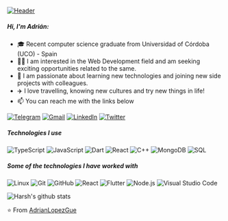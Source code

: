 [![Header](https://github.com/adrianlopezgue/adrianlopezgue/raw/master/name.gif)](https://www.linkedin.com/in/adrianlopezgue/)

##### Hi, I'm Adrián:

- 🎓 Recent computer science graduate from Universidad of Córdoba (UCO) - Spain
- 👨‍💻 I am interested in the Web Development field and am seeking exciting opportunities related to the same.
- 💙 I am passionate about learning new technologies and joining new side projects with colleagues.
- ✈️ I love travelling, knowing new cultures and try new things in life!
- 📫 You can reach me with the links below

[![Telegram](https://img.shields.io/badge/-TELEGRAM-2CA5E0?style=for-the-badge&logo=telegram&logoColor=white)](https://t.me/AdrianLopezGue)
[![Gmail](https://img.shields.io/badge/-GMAIL-D14836?style=for-the-badge&logo=gmail&logoColor=white)](mailto:adrian.lopez.gue@gmail.com)
[![LinkedIn](https://img.shields.io/badge/-LINKEDIN-0077B5?style=for-the-badge&logo=linkedin&logoColor=white)](https://www.linkedin.com/in/adrianlopezgue/)
[![Twitter](https://img.shields.io/badge/-TWITTER-0077B5?style=for-the-badge&logo=twitter&logoColor=white)](https://www.linkedin.com/in/adrianlopezgue/)

##### Technologies I use

![TypeScript](https://img.shields.io/badge/-TypeScript-000000?style=flat&logo=typescript)
![JavaScript](https://img.shields.io/badge/-JavaScript-000000?style=flat&logo=javascript)
![Dart](https://img.shields.io/badge/-Dart-000000?style=flat&logo=dart)
![React](https://img.shields.io/badge/-React-000000?style=flat&logo=react)
![C++](https://img.shields.io/badge/-C++-000000?style=flat&logo=C%2B%2B&logoColor=00599C)
![MongoDB](https://img.shields.io/badge/-MongoDB-000000?style=flat&logo=mongodb)
![SQL](https://img.shields.io/badge/-SQL-000000?style=flat&logo=postgresql)

##### Some of the technologies I have worked with

![Linux](https://img.shields.io/badge/-Linux-222222?style=flat&logo=linux&logoColor=FCC624)
![Git](https://img.shields.io/badge/-Git-222222?style=flat&logo=git&logoColor=F05032)
![GitHub](https://img.shields.io/badge/-GitHub-222222?style=flat&logo=github&logoColor=181717)
![React](https://img.shields.io/badge/-React-222222?style=flat&logo=React&logoColor=61DAFB)
![Flutter](https://img.shields.io/badge/-Flutter-222222?style=flat&logo=flutter&logoColor=0769AD)
![Node.js](https://img.shields.io/badge/-Node.js-222222?style=flat&logo=node.js&logoColor=339933)
![Visual Studio Code](https://img.shields.io/badge/-VSCode-222222?style=flat&logo=visual-studio-code&logoColor=007ACC)

![Harsh's github stats](https://github-readme-stats.vercel.app/api?username=adrianlopezgue&hide=["issues"]&show_icons=true)

⭐️ From [AdrianLopezGue](https://github.com/AdrianLopezGue)
